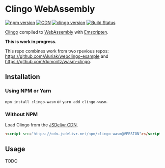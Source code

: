 # Clingo WebAssembly

[![npm version](https://img.shields.io/npm/v/clingo-wasm.svg)](https://www.npmjs.com/package/clingo-wasm)
[![CDN](https://data.jsdelivr.com/v1/package/npm/clingo-wasm/badge?style=rounded)](https://www.jsdelivr.com/package/npm/clingo-wasm)
[![clingo version](https://img.shields.io/badge/Clingo-5.4.0-blue)](https://github.com/potassco/clingo)
[![Build Status](https://travis-ci.com/domoritz/clingo-wasm.svg?branch=master)](https://travis-ci.com/domoritz/clingo-wasm)

[Clingo](https://github.com/potassco/clingo) compiled to [WebAssembly](https://webassembly.org/) with [Emscripten](https://kripken.github.io/emscripten-site/).

**This is work in progress.**

This repo combines work from two rpevious repos: https://github.com/Aluriak/webclingo-example and https://github.com/domoritz/wasm-clingo.

## Installation

### Using NPM or Yarn

`npm install clingo-wasm` or `yarn add clingo-wasm`.

### Without NPM

Load Clingo from the [JSDelivr CDN](https://www.jsdelivr.com/package/npm/clingo-wasm).

```html
<script src="https://cdn.jsdelivr.net/npm/clingo-wasm@VERSION"></script>
```

## Usage

TODO
